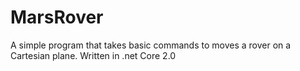 # MarsRover
A simple program that takes basic commands to moves a rover on a Cartesian plane. Written in .net Core 2.0 
